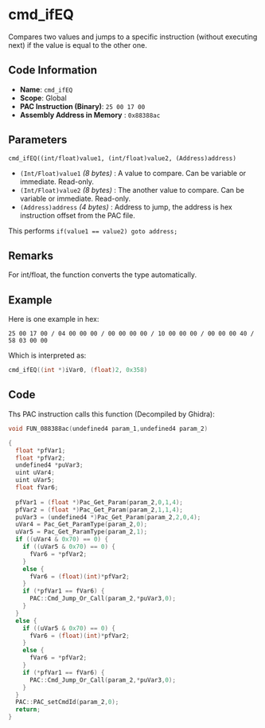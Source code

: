 # cmd_ifEQ

Compares two values and jumps to a specific instruction (without executing next) if the value is equal to the other one.

## Code Information

- **Name**: `cmd_ifEQ`
- **Scope**: Global
- **PAC Instruction (Binary)**: `25 00 17 00`
- **Assembly Address in Memory** : `0x88388ac`

## Parameters

`cmd_ifEQ((int/float)value1, (int/float)value2, (Address)address)`

- `(Int/Float)value1` *(8 bytes)* : A value to compare. Can be variable or immediate. Read-only.
- `(Int/Float)value2` *(8 bytes)* : The another value to compare. Can be variable or immediate. Read-only.
- `(Address)address` *(4 bytes)* : Address to jump, the address is hex instruction offset from the PAC file.

This performs `if(value1 == value2) goto address;`

## Remarks

For int/float, the function converts the type automatically.

## Example

Here is one example in hex:

```25 00 17 00 / 04 00 00 00 / 00 00 00 00 / 10 00 00 00 / 00 00 00 40 / 58 03 00 00```

Which is interpreted as:

```c
cmd_ifEQ((int *)iVar0, (float)2, 0x358)
```

## Code

Ths PAC instruction calls this function (Decompiled by Ghidra):

```c
void FUN_088388ac(undefined4 param_1,undefined4 param_2)

{
  float *pfVar1;
  float *pfVar2;
  undefined4 *puVar3;
  uint uVar4;
  uint uVar5;
  float fVar6;
  
  pfVar1 = (float *)Pac_Get_Param(param_2,0,1,4);
  pfVar2 = (float *)Pac_Get_Param(param_2,1,1,4);
  puVar3 = (undefined4 *)Pac_Get_Param(param_2,2,0,4);
  uVar4 = Pac_Get_ParamType(param_2,0);
  uVar5 = Pac_Get_ParamType(param_2,1);
  if ((uVar4 & 0x70) == 0) {
    if ((uVar5 & 0x70) == 0) {
      fVar6 = *pfVar2;
    }
    else {
      fVar6 = (float)(int)*pfVar2;
    }
    if (*pfVar1 == fVar6) {
      PAC::Cmd_Jump_Or_Call(param_2,*puVar3,0);
    }
  }
  else {
    if ((uVar5 & 0x70) == 0) {
      fVar6 = (float)(int)*pfVar2;
    }
    else {
      fVar6 = *pfVar2;
    }
    if (*pfVar1 == fVar6) {
      PAC::Cmd_Jump_Or_Call(param_2,*puVar3,0);
    }
  }
  PAC::PAC_setCmdId(param_2,0);
  return;
}
```

